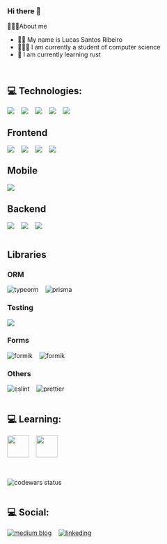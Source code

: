 ### Hi there 👋

👨🏻‍💻About me

- 🧑🏻 My name is Lucas Santos Ribeiro
- 👨🏻‍🎓 I am currently a student of computer science
- 🌱 I am currently learning rust

<br/>

## 💻 Technologies:

<div style="display:flex;flex-direction:row">
 <img  src="https://img.shields.io/badge/JavaScript-323330?style=for-the-badge&logo=javascript&logoColor=F7DF1E" />
 <img style="margin-left:16px" src="https://img.shields.io/badge/TypeScript-007ACC?style=for-the-badge&logo=typescript&logoColor=white" />

 <img style="margin-left:16px" src="https://img.shields.io/badge/Node.js-43853D?style=for-the-badge&logo=node.js&logoColor=white" />
 
 <img style="margin-left:16px" src="https://img.shields.io/badge/Docker-2496ED?style=for-the-badge&logo=docker&logoColor=white" />

 <img style="margin-left:16px" src="https://img.shields.io/badge/AWS-232F3E?style=for-the-badge&logo=amazonaws&logoColor=white" />
 </div>
<h2>Frontend</h2>
<div style="display:flex;flex-direction:row">
 <img  src="https://img.shields.io/badge/React-20232A?style=for-the-badge&logo=react&logoColor=61DAFB" />
 <img style="margin-left:16px"  src="https://img.shields.io/badge/Vue-4FC08D?style=for-the-badge&logo=vuedotjs&logoColor=fff" />
 <img style="margin-left:16px" src="https://img.shields.io/badge/Next-20232A?style=for-the-badge&logo=nextdotjs&logoColor=fff" />
 <img style="margin-left:16px" src="https://img.shields.io/badge/SolidJs-20232A?style=for-the-badge&logo=solid&logoColor=335d92" />
 </div>
 <h2>Mobile</h2>
 <div>
 
 <img src="https://img.shields.io/badge/React_Native-20232A?style=for-the-badge&logo=react&logoColor=61DAFB" /></div>
 <h2>Backend</h2>
 <div style="display:flex;flex-direction:row">
 <img  src="https://img.shields.io/badge/Express.js-404D59?style=for-the-badge&logo=express" />
  <img style="margin-left:16px"  src="https://img.shields.io/badge/nestJs-E0234E?style=for-the-badge&logo=nestjs" />
 <img style="margin-left:16px" src="https://img.shields.io/badge/MongoDB-4EA94B?style=for-the-badge&logo=mongodb&logoColor=white" />

 </div>

<br/>

## Libraries
### ORM

<div style="display:flex;flex-direction:row">

 <img  src="https://img.shields.io/badge/TypeOrm-E83524?style=for-the-badge&logo=typeorm&logoColor=white" alt="typeorm"/>
 <img style="margin-left:16px"  src="https://img.shields.io/badge/Prisma-1a202c?style=for-the-badge&logo=prisma&logoColor=white" alt="prisma"/>
</div>

### Testing

<div style="display:flex;flex-direction:row">
 <img src="https://img.shields.io/badge/Jest-C21325?style=for-the-badge&logo=jest&logoColor=white" />
</div>

### Forms
<div style="display:flex;flex-direction:row">
 <img src="https://img.shields.io/badge/Formik-0d47a1?style=for-the-badge&logo=formik&logoColor=white" alt="formik"/>
 <img style="margin-left:16px"  src="https://img.shields.io/badge/React Hook Form-0d47a1?style=for-the-badge&logo=reacthookform&logoColor=white" alt="formik"/>
 </div>

 ### Others
 <div  style="display:flex;flex-direction:row">
 
 <img   src="https://img.shields.io/badge/eslint-3A33D1?style=for-the-badge&logo=eslint&logoColor=white" alt="eslint"/>
 <img style="margin-left:16px"  src="https://img.shields.io/badge/prettier-1A2C34?style=for-the-badge&logo=prettier&logoColor=F7BA3E" alt="prettier"/>
 </div>
<br/>

## 💻 Learning:

<div style="display:flex;flex-direction:row;margin-top:16px;margin-bottom:32">
 <img style="width:50px;height:50px;" src="https://www.solidjs.com/img/logo/without-wordmark/logo.svg" />
 <img style="width:50px;height:50px;margin-left:16px" src="https://cdn.jsdelivr.net/gh/devicons/devicon/icons/rust/rust-plain.svg"/>
          
 </div>

<br/>
  <img src="https://www.codewars.com/users/lucasnetwork/badges/small" alt="codewars status" />
 <br/>
</div>
 <br/>

## 💻 Social:

<div style="display:flex;flex-direction:row">
 <a href="https://lucassr.medium.com/">
  <img src="https://img.shields.io/badge/Medium-12100E?style=for-the-badge&logo=medium&logoColor=white" alt="medium blog"/>
 </a>
 
<a  style="margin-left:16px"  href="https://www.linkedin.com/in/lucassr45">
  <img src="https://img.shields.io/badge/Linkedin-0A66C2?style=for-the-badge&logo=linkedin&logoColor=white" alt="linkeding"/>
 </a>
 </div>

<!--
**lucasnetwork/lucasnetwork** is a ✨ _special_ ✨ repository because its `README.md` (this file) appears on your GitHub profile.

Here are some ideas to get you started:

- 🔭 I’m currently working on ...
- 🌱 I’m currently learning ...
- 👯 I’m looking to collaborate on ...
- 🤔 I’m looking for help with ...
- 💬 Ask me about ...
- 📫 How to reach me: ...
- 😄 Pronouns: ...
- ⚡ Fun fact: ...
-->
